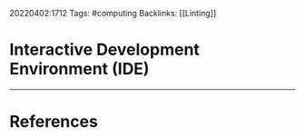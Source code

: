 20220402:1712
Tags: #computing 
Backlinks: [[Linting]]
# Interactive Development Environment (IDE)




---
# References